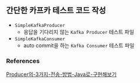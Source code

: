 ## 간단한 카프카 테스트 코드 작성
- `SimpleKafkaProducer`
	- 응답을 기다리지 않는 `Kafka Producer` 테스트 파일
- `SimpleKafkaConsumer`
	- auto commit을 하는 `Kafka Consumer` 테스트 파일

### References
[Producer의-3가지-전송-방법-Java로-구현해보기](./https://soojong.tistory.com/entry/Producer%EC%9D%98-3%EA%B0%80%EC%A7%80-%EC%A0%84%EC%86%A1-%EB%B0%A9%EB%B2%95-Java%EB%A1%9C-%EA%B5%AC%ED%98%84%ED%95%B4%EB%B3%B4%EA%B8%B0)
